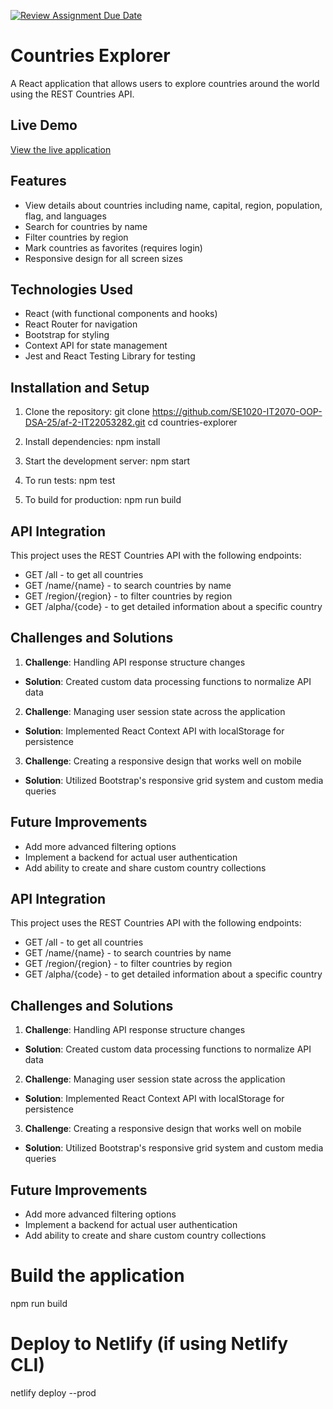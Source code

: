 [![Review Assignment Due Date](https://classroom.github.com/assets/deadline-readme-button-22041afd0340ce965d47ae6ef1cefeee28c7c493a6346c4f15d667ab976d596c.svg)](https://classroom.github.com/a/mNaxAqQD)

# Countries Explorer

A React application that allows users to explore countries around the world using the REST Countries API.

## Live Demo
[View the live application](https://your-deployment-url.netlify.app)

## Features
- View details about countries including name, capital, region, population, flag, and languages
- Search for countries by name
- Filter countries by region
- Mark countries as favorites (requires login)
- Responsive design for all screen sizes

## Technologies Used
- React (with functional components and hooks)
- React Router for navigation
- Bootstrap for styling
- Context API for state management
- Jest and React Testing Library for testing

## Installation and Setup
1. Clone the repository:
git clone https://github.com/SE1020-IT2070-OOP-DSA-25/af-2-IT22053282.git
cd countries-explorer

2. Install dependencies:
npm install

3. Start the development server:
npm start

4. To run tests:
npm test

5. To build for production:
npm run build


## API Integration
This project uses the REST Countries API with the following endpoints:
- GET /all - to get all countries
- GET /name/{name} - to search countries by name
- GET /region/{region} - to filter countries by region
- GET /alpha/{code} - to get detailed information about a specific country

## Challenges and Solutions
1. **Challenge**: Handling API response structure changes
- **Solution**: Created custom data processing functions to normalize API data

2. **Challenge**: Managing user session state across the application
- **Solution**: Implemented React Context API with localStorage for persistence

3. **Challenge**: Creating a responsive design that works well on mobile
- **Solution**: Utilized Bootstrap's responsive grid system and custom media queries

## Future Improvements
- Add more advanced filtering options
- Implement a backend for actual user authentication
- Add ability to create and share custom country collections


## API Integration
This project uses the REST Countries API with the following endpoints:
- GET /all - to get all countries
- GET /name/{name} - to search countries by name
- GET /region/{region} - to filter countries by region
- GET /alpha/{code} - to get detailed information about a specific country

## Challenges and Solutions
1. **Challenge**: Handling API response structure changes
- **Solution**: Created custom data processing functions to normalize API data

2. **Challenge**: Managing user session state across the application
- **Solution**: Implemented React Context API with localStorage for persistence

3. **Challenge**: Creating a responsive design that works well on mobile
- **Solution**: Utilized Bootstrap's responsive grid system and custom media queries

## Future Improvements
- Add more advanced filtering options
- Implement a backend for actual user authentication
- Add ability to create and share custom country collections

# Build the application
npm run build

# Deploy to Netlify (if using Netlify CLI)
netlify deploy --prod

